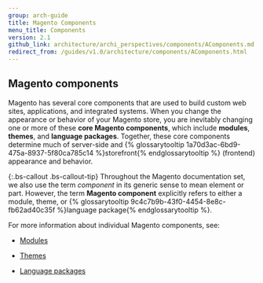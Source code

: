 ```yaml
---
group: arch-guide
title: Magento Components
menu_title: Components
version: 2.1
github_link: architecture/archi_perspectives/components/AComponents.md
redirect_from: /guides/v1.0/architecture/components/AComponents.html
---
```


## Magento components

Magento has several core components that are used to build custom web sites, applications, and integrated systems. When you change the appearance or behavior of your Magento store, you are inevitably changing one or more of these **core Magento components**, which include **modules**, **themes**, and **language packages**. Together, these core components determine much of server-side and {% glossarytooltip 1a70d3ac-6bd9-475a-8937-5f80ca785c14 %}storefront{% endglossarytooltip %} (frontend) appearance and behavior.

{:.bs-callout .bs-callout-tip}
Throughout the Magento documentation set, we also use the term *component* in its generic sense to mean element or part. However, the term **Magento component** explicitly refers to either a module, theme, or {% glossarytooltip 9c4c7b9b-43f0-4454-8e8c-fb62ad40c35f %}language package{% endglossarytooltip %}.

For more information about individual Magento components, see:

* [Modules]({{page.baseurl}}/architecture/archi_perspectives/components/modules/mod_intro.html)

* [Themes]({{page.baseurl}}/frontend-dev-guide/themes/theme-overview.html)

* [Language packages]({{page.baseurl}}/frontend-dev-guide/translations/xlate.html#m2devgde-xlate-languagepack)
